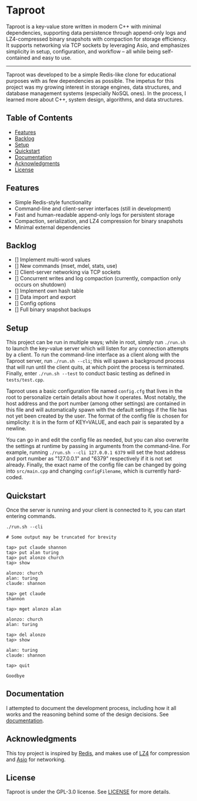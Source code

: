 # Taproot

Taproot is a key-value store written in modern C++ with minimal dependencies, supporting data persistence through append-only logs and LZ4-compressed binary snapshots with compaction for storage efficiency. It supports networking via TCP sockets by leveraging Asio, and emphasizes simplicity in setup, configuration, and workflow – all while being self-contained and easy to use.

-----

Taproot was developed to be a simple Redis-like clone for educational purposes with as few dependencies as possible. The impetus for this project was my growing interest in storage engines, data structures, and database management systems (especially NoSQL ones). In the process, I learned more about C++, system design, algorithms, and data structures.

## Table of Contents

- [Features](#features)
- [Backlog](#backlog)
- [Setup](#setup)
- [Quickstart](#quickstart)
- [Documentation](#documentation)
- [Acknowledgments](#acknowledgments)
- [License](#license)

## Features

- Simple Redis-style functionality
- Command-line and client-server interfaces (still in development)
- Fast and human-readable append-only logs for persistent storage
- Compaction, serialization, and LZ4 compression for binary snapshots
- Minimal external dependencies

## Backlog

- [] Implement multi-word values
- [] New commands (mset, mdel, stats, use)
- [] Client-server networking via TCP sockets
- [] Concurrent writes and log compaction (currently, compaction only occurs on shutdown)
- [] Implement own hash table
- [] Data import and export
- [] Config options
- [] Full binary snapshot backups

## Setup

This project can be run in multiple ways; while in root, simply run `./run.sh` to launch the key-value server which will listen for any connection attempts by a client. To run the command-line interface as a client along with the Taproot server, run `./run.sh --cli`; this will spawn a background process that will run until the client quits, at which point the process is terminated. Finally, enter `./run.sh --test` to conduct basic testing as defined in `tests/test.cpp`.

Taproot uses a basic configuration file named `config.cfg` that lives in the root to personalize certain details about how it operates. Most notably, the host address and the port number (among other settings) are contained in this file and will automatically spawn with the default settings if the file has not yet been created by the user. The format of the config file is chosen for simplicity: it is in the form of KEY=VALUE, and each pair is separated by a newline. 

You can go in and edit the config file as needed, but you can also overwrite the settings at runtime by passing in arguments from the command-line. For example, running `./run.sh --cli 127.0.0.1 6379` will set the host address and port number as "127.0.0.1" and "6379" respectively if it is not set already. Finally, the exact name of the config file can be changed by going into `src/main.cpp` and changing `configFilename`, which is currently hard-coded.

## Quickstart

Once the server is running and your client is connected to it, you can start entering commands.

```console
./run.sh --cli

# Some output may be truncated for brevity

tap> put claude shannon
tap> put alan turing
tap> put alonzo church
tap> show

alonzo: church
alan: turing
claude: shannon

tap> get claude
shannon

tap> mget alonzo alan

alonzo: church
alan: turing

tap> del alonzo
tap> show

alan: turing
claude: shannon

tap> quit

Goodbye

```

## Documentation

I attempted to document the development process, including how it all works and the reasoning behind some of the design decisions. See [documentation](docs.md).

## Acknowledgments

This toy project is inspired by [Redis](https://github.com/redis/redis), and makes use of [LZ4](https://github.com/lz4/lz4) for compression and [Asio](https://github.com/chriskohlhoff/asio) for networking.

## License

Taproot is under the GPL-3.0 license. See [LICENSE](LICENSE) for more details.